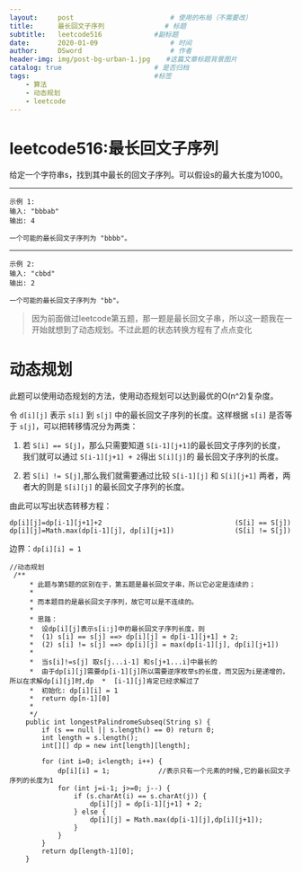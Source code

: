 ```yaml
---
layout:     post                        # 使用的布局（不需要改）
title:      最长回文子序列               # 标题 
subtitle:   leetcode516             #副标题
date:       2020-01-09                  # 时间
author:     DSword                      # 作者
header-img: img/post-bg-urban-1.jpg    #这篇文章标题背景图片
catalog: true                       # 是否归档
tags:                               #标签
    - 算法
    - 动态规划
    - leetcode
---
```



#  leetcode516:最长回文子序列

给定一个字符串s，找到其中最长的回文子序列。可以假设s的最大长度为1000。

---

    示例 1:
    输入: "bbbab"
    输出: 4

    一个可能的最长回文子序列为 "bbbb"。

---
    示例 2:
    输入: "cbbd"
    输出: 2

    一个可能的最长回文子序列为 "bb"。


> 因为前面做过leetcode第五题，那一题是最长回文子串，所以这一题我在一开始就想到了动态规划。不过此题的状态转换方程有了点点变化

#  动态规划

此题可以使用动态规划的方法，使用动态规划可以达到最优的O(n^2)复杂度。

令 `d[i][j]` 表示 `s[i]` 到 `s[j]` 中的最长回文子序列的长度。这样根据 `s[i]` 是否等于 `s[j]`，可以把转移情况分为两类：
1. 若 `S[i] == S[j]`，那么只需要知道 `S[i-1][j+1]`的最长回文子序列的长度，我们就可以通过 `S[i-1][j+1] + 2`得出 `S[i][j]`的
最长回文子序列的长度。

2. 若 `S[i] != S[j]`,那么我们就需要通过比较 `S[i-1][j]` 和 `S[i][j+1]` 两者，两者大的则是 `S[i][j]` 的最长回文子序列的长度。

由此可以写出状态转移方程：

    dp[i][j]=dp[i-1][j+1]+2                                 (S[i] == S[j])
    dp[i][j]=Math.max(dp[i-1][j], dp[i][j+1])               (S[i] != S[j])

边界：`dp[i][i] = 1`


```
//动态规划
 /**
     * 此题与第5题的区别在于，第五题是最长回文子串，所以它必定是连续的；
     *
     * 而本题目的是最长回文子序列，故它可以是不连续的。
     *
     * 思路：
     *  设dp[i][j]表示s[i:j]中的最长回文子序列长度，则
     *  (1) s[i] == s[j] ==> dp[i][j] = dp[i-1][j+1] + 2;
     *  (2) s[i] != s[j] ==> dp[i][j] = max(dp[i-1][j], dp[i][j+1])
     *
     *  当s[i]!=s[j] 取s[j...i-1] 和s[j+1...i]中最长的
     *  由于dp[i][j]需要dp[i-1][j]所以需要逆序枚举s的长度，而又因为i是递增的，所以在求解dp[i][j]时,dp  *  [i-1][j]肯定已经求解过了
     *  初始化: dp[i][i] = 1
     *  return dp[n-1][0]
     *
     */
    public int longestPalindromeSubseq(String s) {
        if (s == null || s.length() == 0) return 0;
        int length = s.length();
        int[][] dp = new int[length][length];

        for (int i=0; i<length; i++) {
            dp[i][i] = 1;            //表示只有一个元素的时候,它的最长回文子序列的长度为1
            for (int j=i-1; j>=0; j--) {
                if (s.charAt(i) == s.charAt(j)) {
                    dp[i][j] = dp[i-1][j+1] + 2;
                } else {
                    dp[i][j] = Math.max(dp[i-1][j],dp[i][j+1]);
                }
            }
        }
        return dp[length-1][0];
    }
```
